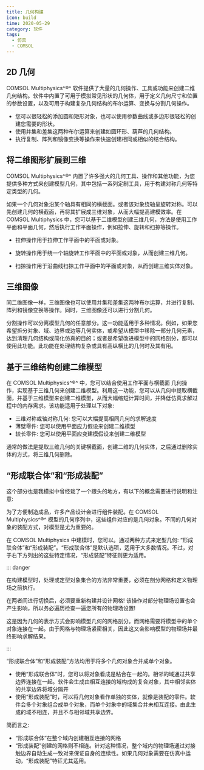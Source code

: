 ```yaml
---
title: 几何构建
icon: build
time: 2020-05-29
category: 软件
tags:
  - 仿真
  - COMSOL
---
```


## 2D 几何

COMSOL Multiphysics^®^ 软件提供了大量的几何操作、工具或功能来创建二维几何结构。软件中内置了可用于模拟常见形状的几何体，用于定义几何尺寸和位置的参数设置，以及可用于构建复杂几何结构的布尔运算、变换与分割几何操作。

- 您可以很轻松的添加圆和矩形对象，也可以使用参数曲线或多边形很轻松的创建您需要的形状。
- 使用并集和差集这两种布尔运算来创建如圆环形、葫芦的几何结构。
- 执行复制、阵列和镜像变换等操作来快速创建相同或相似的结合结构。

## 将二维图形扩展到三维

COMSOL Multiphysics^®^ 内置了许多强大的几何工具、操作和其他功能，为您提供多种方式来创建模型几何，其中包括一系列定制工具，用于构建对称几何等特定类型的几何。

如果一个几何对象沿某个轴具有相同的横截面。或者该对象绕轴呈旋转对称。可以先创建几何的横截面，再将其扩展成三维对象，从而大幅提高建模效率。在 COMSOL Multiphysics 中，您可以基于二维模型创建三维几何，方法是使用工作平面和平面几何，然后执行工作平面操作，例如拉伸、旋转和扫掠等操作。

- 拉伸操作用于拉伸工作平面中的平面或对象。

- 旋转操作用于绕一个轴旋转工作平面中的平面或对象，从而创建三维几何。

- 扫掠操作用于沿曲线扫掠工作平面中的平面或对象，从而创建三维实体对象。

## 三维图像

同二维图像一样，三维图像也可以使用并集和差集这两种布尔运算，并进行复制、阵列和镜像变换等操作。同时，三维图像还可以进行分割几何。

分割操作可以分离模型几何的任意部分。这一功能适用于多种情况。例如，如果您希望拆分对象、域、边界或边等几何实体，或希望从模型中移除一部分几何元素，达到清理几何结构或简化仿真的目的；或者是希望改进模型中的网格剖分，都可以使用此功能。此功能在处理结构复杂或具有高纵横比的几何时及其有用。

## 基于三维结构创建二维模型

在 COMSOL Multiphysics^®^ 中，您可以结合使用工作平面与横截面 几何操作，实现基于三维几何来创建二维模型。利用这一功能，您可以从几何中提取横截面，并基于三维模型来创建二维模型，从而大幅缩短计算时间，并降低仿真求解过程中的内存需求。该功能适用于处理以下对象:

- 三维对称或轴对称几何: 您可以大幅提高相同几何的求解速度
- 薄壁零件: 您可以使用平面应力假设来创建二维模型
- 较长零件: 您可以使用平面应变建模假设来创建二维模型

通常的做法是提取三维几何的关键横截面，创建二维的几何实体，之后通过删除实体的方式，将三维几何删除。

## “形成联合体”和“形成装配”

这个部分也是我模拟中曾经栽了一个跟头的地方，有以下的概念需要进行说明和注意:

为了方便制造成品，许多产品设计会进行组件装配。在 COMSOL Multiphysics^®^ 模型的几何序列中，这些组件对应的是几何对象。不同的几何对象的装配方式，对模型是尤为重要的。

在 COMSOL Multiphysics 中建模时，您可以。通过两种方式来定型几何: “形成联合体”和“形成装配”。“形成联合体”是默认选项，适用于大多数情况。不过，对于右下方列出的这些特定情况，“形成装配”特征则更为适用。

::: danger

在构建模型时，处理或定型对象集合的方法非常重要，必须在剖分网格和定义物理场之前执行。

在两者间进行切换后，必须要重新构建并设计网格! 该操作对部分物理场设置也会产生影响，所以务必遍历检查一遍您所有的物理场设置!

这是因为几何的表示方式会影响模型几何的网格剖分。而网格需要将模型中的单个对象连接在一起。由于网格与物理场紧密相关，因此这又会影响模型的物理场并最终影响求解结果。

:::

“形成联合体”和“形成装配”方法均用于将多个几何对象合并成单个对象。

- 使用“形成联合体”时，您可以将对象看成是粘合在一起的。相邻的域通过共享边界连接在一起。软件会生成由相互连接的域构成的复合对象，其中相邻实体的共享边界将域分隔开
- 使用“形成装配”时，可以将几何对象看作单独的实体，就像是装配的零件。软件会多个对象组合成单个对象，而单个对象中的域集合并未相互连接。由此生成的域不相连，并且不与相邻域共享边界。

简而言之:

- “形成联合体”在整个域内创建相互连接的网格
- “形成装配”创建的网格则不相连。针对这种情况，整个域内的物理场通过对接触边界自动生成一致对来保证自身的连续性。如果几何对象需要在仿真中运动，“形成装配”特征尤其适用。
